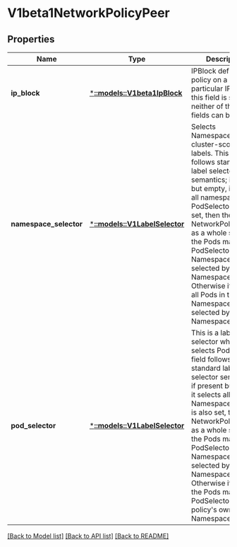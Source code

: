 # V1beta1NetworkPolicyPeer

## Properties
Name | Type | Description | Notes
------------ | ------------- | ------------- | -------------
**ip_block** | [***::models::V1beta1IpBlock**](v1beta1.IPBlock.md) | IPBlock defines policy on a particular IPBlock. If this field is set then neither of the other fields can be. | [optional] [default to null]
**namespace_selector** | [***::models::V1LabelSelector**](v1.LabelSelector.md) | Selects Namespaces using cluster-scoped labels. This field follows standard label selector semantics; if present but empty, it selects all namespaces.  If PodSelector is also set, then the NetworkPolicyPeer as a whole selects the Pods matching PodSelector in the Namespaces selected by NamespaceSelector. Otherwise it selects all Pods in the Namespaces selected by NamespaceSelector. | [optional] [default to null]
**pod_selector** | [***::models::V1LabelSelector**](v1.LabelSelector.md) | This is a label selector which selects Pods. This field follows standard label selector semantics; if present but empty, it selects all pods.  If NamespaceSelector is also set, then the NetworkPolicyPeer as a whole selects the Pods matching PodSelector in the Namespaces selected by NamespaceSelector. Otherwise it selects the Pods matching PodSelector in the policy&#39;s own Namespace. | [optional] [default to null]

[[Back to Model list]](../README.md#documentation-for-models) [[Back to API list]](../README.md#documentation-for-api-endpoints) [[Back to README]](../README.md)


